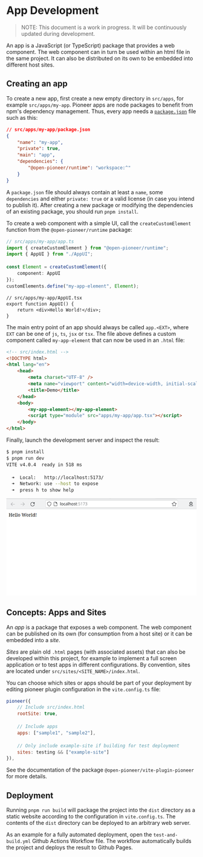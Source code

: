 # App Development

> NOTE: This document is a work in progress.
> It will be continuously updated during development.

An app is a JavaScript (or TypeScript) package that provides a web component.
The web component can in turn be used within an html file in the same project.
It can also be distributed on its own to be embedded into different host sites.

## Creating an app

To create a new app, first create a new empty directory in `src/apps`, for example `src/apps/my-app`.
Pioneer apps are node packages to benefit from npm's dependency management.
Thus, every app needs a [`package.json`](https://docs.npmjs.com/cli/v9/configuring-npm/package-json) file such as this:

```json
// src/apps/my-app/package.json
{
    "name": "my-app",
    "private": true,
    "main": "app",
    "dependencies": {
        "@open-pioneer/runtime": "workspace:^"
    }
}
```

A `package.json` file should always contain at least a `name`, some `dependencies` and either `private: true` or a valid license (in case you intend to publish it).
After creating a new package or modifying the dependencies of an existing package, you should run `pnpm install`.

To create a web component with a simple UI, call the `createCustomElement` function from the `@open-pioneer/runtime` package:

```ts
// src/apps/my-app/app.ts
import { createCustomElement } from "@open-pioneer/runtime";
import { AppUI } from "./AppUI";

const Element = createCustomElement({
    component: AppUI
});
customElements.define("my-app-element", Element);
```

```tsx
// src/apps/my-app/AppUI.tsx
export function AppUI() {
    return <div>Hello World!</div>;
}
```

The main entry point of an app should always be called `app.<EXT>`, where `EXT` can be one of `js`, `ts`, `jsx` or `tsx`.
The file above defines a custom component called `my-app-element` that can now be used in an `.html` file:

```html
<!-- src/index.html -->
<!DOCTYPE html>
<html lang="en">
    <head>
        <meta charset="UTF-8" />
        <meta name="viewport" content="width=device-width, initial-scale=1.0" />
        <title>Demo</title>
    </head>
    <body>
        <my-app-element></my-app-element>
        <script type="module" src="apps/my-app/app.tsx"></script>
    </body>
</html>
```

Finally, launch the development server and inspect the result:

```sh
$ pnpm install
$ pnpm run dev
VITE v4.0.4  ready in 518 ms

  ➜  Local:   http://localhost:5173/
  ➜  Network: use --host to expose
  ➜  press h to show help
```

![my-app rendered in a Browser](./AppDevelopment_HelloWorldBrowser.png)

## Concepts: Apps and Sites

An _app_ is a package that exposes a web component.
The web component can be published on its own (for consumption from a host site) or it can be embedded into a _site_.

_Sites_ are plain old `.html` pages (with associated assets) that can also be developed within this project,
for example to implement a full screen application or to test apps in different configurations.
By convention, sites are located under `src/sites/<SITE_NAME>/index.html`.

You can choose which sites or apps should be part of your deployment by editing pioneer plugin configuration in the `vite.config.ts` file:

```js
pioneer({
    // Include src/index.html
    rootSite: true,

    // Include apps
    apps: ["sample1", "sample2"],

    // Only include example-site if building for test deployment
    sites: testing && ["example-site"]
}),
```

See the documentation of the package `@open-pioneer/vite-plugin-pioneer` for more details.

## Deployment

Running `pnpm run build` will package the project into the `dist` directory as a static website according to the configuration in `vite.config.ts`.
The contents of the `dist` directory can be deployed to an arbitrary web server.

As an example for a fully automated deployment, open the `test-and-build.yml` Github Actions Workflow file.
The workflow automatically builds the project and deploys the result to Github Pages.
